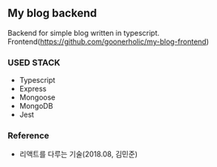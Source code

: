 ## My blog backend

Backend for simple blog written in typescript.
Frontend(https://github.com/goonerholic/my-blog-frontend)

### USED STACK

- Typescript
- Express
- Mongoose
- MongoDB
- Jest

### Reference

- 리액트를 다루는 기술(2018.08, 김민준)

